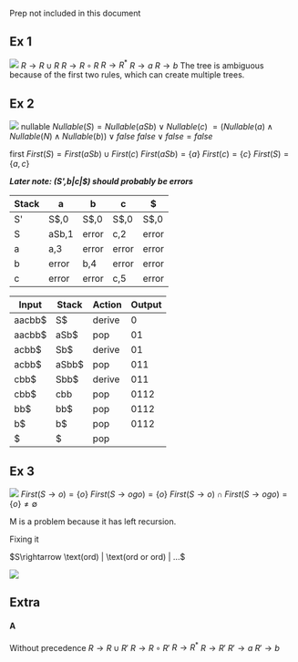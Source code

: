Prep not included in this document
## Ex 1
![](Pasted%20image%2020240608143022.png)
$R\rightarrow R\cup R$
$R\rightarrow R\circ R$
$R\rightarrow R^{*}$
$R\rightarrow a$
$R\rightarrow b$
The tree is ambiguous because of the first two rules, which can create multiple trees.
## Ex 2
![](Pasted%20image%2020240608143127.png)
nullable
$Nullable(S)=Nullable(aSb)\lor Nullable(c)$
$=(Nullable(a)\land Nullable(N)\land Nullable(b))\lor false$
$false\lor false=false$

first
$First(S)=First(aSb)\cup First(c)$
$First(aSb)=\{a\}$ 
$First(c)=\{c\}$
$First(S)=\{a,c\}$

***Later note: (S',b|c|\$) should probably be errors***

| Stack | a     | b     | c     | \$    |
| ----- | ----- | ----- | ----- | ----- |
| S'    | S\$,0 | S\$,0 | S\$,0 | S\$,0 |
| S     | aSb,1 | error | c,2   | error |
| a     | a,3   | error | error | error |
| b     | error | b,4   | error | error |
| c     | error | error | c,5   | error |

| Input  | Stack | Action | Output |
| ------ | ----- | ------ | ------ |
| aacbb$ | S$    | derive | 0      |
| aacbb$ | aSb$  | pop    | 01     |
| acbb$  | Sb$   | derive | 01     |
| acbb$  | aSbb$ | pop    | 011    |
| cbb$   | Sbb$  | derive | 011    |
| cbb$   | cbb   | pop    | 0112   |
| bb$    | bb$   | pop    | 0112   |
| b$     | b$    | pop    | 0112   |
| $      | $     | pop    |        |

## Ex 3
![](Pasted%20image%2020240608151808.png)
$First(S\rightarrow o)=\{o\}$
$First(S\rightarrow ogo)=\{o\}$
$First(S\rightarrow o)\cap First(S\rightarrow ogo)=\{o\}\neq \emptyset$

M is a problem because it has left recursion.

Fixing it

$S\rightarrow \text(ord) | \text(ord or ord) | ...$

![](Pasted%20image%2020240608151821.png)
## Extra
#### A
Without precedence
$R\rightarrow R\cup R'$
$R\rightarrow R\circ R'$
$R\rightarrow R^{*}$
$R\rightarrow R'$
$R'\rightarrow a$
$R'\rightarrow b$
